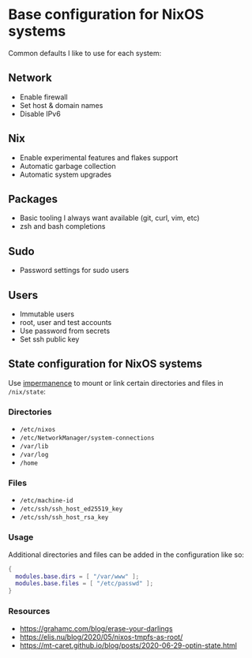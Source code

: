 # Base configuration for NixOS systems

Common defaults I like to use for each system:

## Network

- Enable firewall 
- Set host & domain names
- Disable IPv6

## Nix

- Enable experimental features and flakes support
- Automatic garbage collection 
- Automatic system upgrades

## Packages

- Basic tooling I always want available (git, curl, vim, etc)
- zsh and bash completions

## Sudo

- Password settings for sudo users

## Users

- Immutable users
- root, user and test accounts
- Use password from secrets
- Set ssh public key

## State configuration for NixOS systems

Use [impermanence](https://github.com/nix-community/impermanence) to mount
or link certain directories and files in `/nix/state`:

### Directories

- `/etc/nixos`
- `/etc/NetworkManager/system-connections`
- `/var/lib`
- `/var/log`  
- `/home`

### Files

- `/etc/machine-id`
- `/etc/ssh/ssh_host_ed25519_key`
- `/etc/ssh/ssh_host_rsa_key`

### Usage

Additional directories and files can be added in the configuration like so:

```nix
{
  modules.base.dirs = [ "/var/www" ];
  modules.base.files = [ "/etc/passwd" ];
}
```

### Resources
- <https://grahamc.com/blog/erase-your-darlings>
- <https://elis.nu/blog/2020/05/nixos-tmpfs-as-root/>
- <https://mt-caret.github.io/blog/posts/2020-06-29-optin-state.html>
